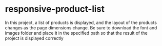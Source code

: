 # responsive-product-list
In this project, a list of products is displayed, and the layout of the products changes as the page dimensions change.
Be sure to download the font and images folder and place it in the specified path so that the result of the project is displayed correctly
